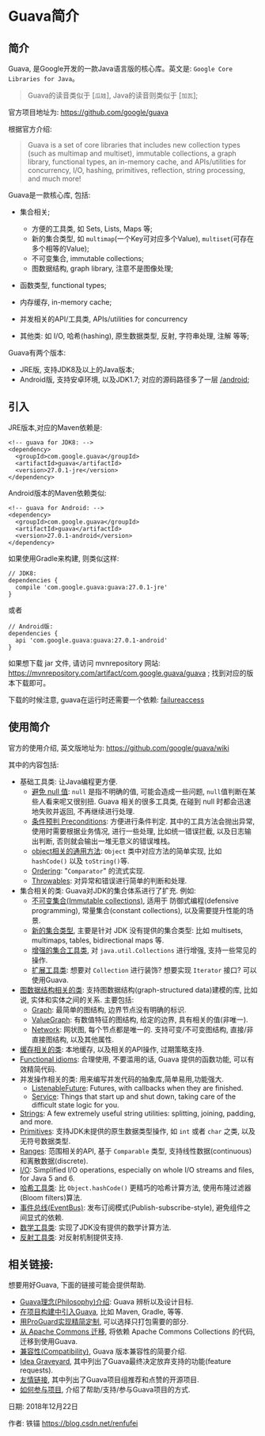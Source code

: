 # Guava简介

## 简介

Guava, 是Google开发的一款Java语言版的核心库。英文是: `Google Core Libraries for Java`。 

> Guava的读音类似于 [`瓜娃`], Java的读音则类似于 [`加瓦`];

官方项目地址为: <https://github.com/google/guava>

根据官方介绍:

> Guava is a set of core libraries that includes new collection types (such as multimap and multiset), immutable collections, a graph library, functional types, an in-memory cache, and APIs/utilities for concurrency, I/O, hashing, primitives, reflection, string processing, and much more!

Guava是一款核心库, 包括: 

- 集合相关;
  * 方便的工具类, 如 Sets, Lists, Maps 等;
  * 新的集合类型, 如 `multimap`(一个Key可对应多个Value), `multiset`(可存在多个相等的Value); 
  * 不可变集合, immutable collections; 
  * 图数据结构, graph library, 注意不是图像处理;

- 函数类型, functional types;
- 内存缓存, in-memory cache;
- 并发相关的API/工具类, APIs/utilities for concurrency
- 其他类: 如 I/O, 哈希(hashing), 原生数据类型, 反射, 字符串处理, 注解 等等;

Guava有两个版本:

- JRE版, 支持JDK8及以上的Java版本;
- Android版, 支持安卓环境, 以及JDK1.7; 对应的源码路径多了一层 [/android](https://github.com/google/guava/tree/master/android);

## 引入

JRE版本,对应的Maven依赖是:

```
<!-- guava for JDK8: -->
<dependency>
  <groupId>com.google.guava</groupId>
  <artifactId>guava</artifactId>
  <version>27.0.1-jre</version>
</dependency>
```

Android版本的Maven依赖类似:

```
<!-- guava for Android: -->
<dependency>
  <groupId>com.google.guava</groupId>
  <artifactId>guava</artifactId>
  <version>27.0.1-android</version>
</dependency>
```

如果使用Gradle来构建, 则类似这样:

```
// JDK8:
dependencies {
  compile 'com.google.guava:guava:27.0.1-jre'
}
```

或者

```
// Android版:
dependencies {
  api 'com.google.guava:guava:27.0.1-android'
}
```

如果想下载 jar 文件, 请访问 mvnrepository 网站: <https://mvnrepository.com/artifact/com.google.guava/guava> ; 找到对应的版本下载即可。

下载的时候注意, guava在运行时还需要一个依赖: [failureaccess](https://mvnrepository.com/artifact/com.google.guava/failureaccess)


## 使用简介

官方的使用介绍, 英文版地址为: <https://github.com/google/guava/wiki>

其中的内容包括:

- 基础工具类: 让Java编程更方便.
  - [避免 null 值](https://github.com/google/guava/wiki/UsingAndAvoidingNullExplained): `null` 是指不明确的值, 可能会造成一些问题, `null`值判断在某些人看来呢又很别扭. Guava 相关的很多工具类, 在碰到 null 时都会迅速地失败并返回, 不再继续进行处理.
  - [条件预判 Preconditions](https://github.com/google/guava/wiki/PreconditionsExplained): 方便进行条件判定. 其中的工具方法会抛出异常, 使用时需要根据业务情况, 进行一些处理, 比如统一错误拦截, 以及日志输出判断, 否则就会输出一堆无意义的错误堆栈。
  - [object相关的通用方法](https://github.com/google/guava/wiki/CommonObjectUtilitiesExplained): `Object` 类中对应方法的简单实现, 比如 `hashCode()` 以及 `toString()`等.
  - [Ordering](https://github.com/google/guava/wiki/OrderingExplained):  "`Comparator`" 的流式实现.
  - [Throwables](https://github.com/google/guava/wiki/ThrowablesExplained): 对异常和错误进行简单的判断和处理.
- 集合相关的类: Guava对JDK的集合体系进行了扩充. 例如:
  - [不可变集合(Immutable collections)](https://github.com/google/guava/wiki/ImmutableCollectionsExplained), 适用于 防御式编程(defensive programming), 常量集合(constant collections), 以及需要提升性能的场景.
  - [新的集合类型](https://github.com/google/guava/wiki/NewCollectionTypesExplained), 主要是针对 JDK 没有提供的集合类型: 比如 multisets, multimaps, tables, bidirectional maps 等.
  - [增强的集合工具类](https://github.com/google/guava/wiki/CollectionUtilitiesExplained), 对 `java.util.Collections` 进行增强, 支持一些常见的操作.
  - [扩展工具类](https://github.com/google/guava/wiki/CollectionHelpersExplained): 想要对 `Collection` 进行装饰? 想要实现 `Iterator` 接口? 可以使用Guava.
- [图数据结构相关的类](https://github.com/google/guava/wiki/GraphsExplained): 支持图数据结构(graph-structured data)建模的库, 比如说, 实体和实体之间的关系. 主要包括: 
  * [Graph](https://github.com/google/guava/wiki/GraphsExplained#graph): 最简单的图结构, 边界节点没有明确的标识. 
  * [ValueGraph](https://github.com/google/guava/wiki/GraphsExplained#valuegraph): 有数值特征的图结构, 给定的边界, 具有相关的值(非唯一).
  * [Network](https://github.com/google/guava/wiki/GraphsExplained#network): 网状图, 每个节点都是唯一的. 支持可变/不可变图结构, 直接/非直接图结构, 以及其他属性.
- [缓存相关的类](https://github.com/google/guava/wiki/CachesExplained): 本地缓存, 以及相关的API操作, 过期策略支持.
- [Functional idioms](https://github.com/google/guava/wiki/FunctionalExplained): 合理使用, 不要滥用的话, Guava 提供的函数功能, 可以有效精简代码.
- 并发操作相关的类: 用来编写并发代码的抽象库,简单易用,功能强大.
  - [ListenableFuture](https://github.com/google/guava/wiki/ListenableFutureExplained): Futures, with callbacks when they are finished.
  - [Service](https://github.com/google/guava/wiki/ServiceExplained): Things that start up and shut down, taking care of the difficult state logic for you.
- [Strings](https://github.com/google/guava/wiki/StringsExplained): A few extremely useful string utilities: splitting, joining, padding, and more.
- [Primitives](https://github.com/google/guava/wiki/PrimitivesExplained): 支持JDK未提供的原生数据类型操作, 如 `int` 或者 `char` 之类, 以及无符号数据类型.
- [Ranges](https://github.com/google/guava/wiki/RangesExplained): 范围相关的API, 基于 `Comparable` 类型, 支持线性数据(continuous)和离散数据(discrete).
- [I/O](https://github.com/google/guava/wiki/IOExplained): Simplified I/O operations, especially on whole I/O streams and files, for Java 5 and 6.
- [哈希工具类](https://github.com/google/guava/wiki/HashingExplained): 比 `Object.hashCode()` 更精巧的哈希计算方法, 使用布隆过滤器(Bloom filters)算法.
- [事件总线(EventBus)](https://github.com/google/guava/wiki/EventBusExplained): 发布订阅模式(Publish-subscribe-style), 避免组件之间显式的依赖.
- [数学工具类](https://github.com/google/guava/wiki/MathExplained): 实现了JDK没有提供的数学计算方法.
- [反射工具类](https://github.com/google/guava/wiki/ReflectionExplained): 对反射机制提供支持.



## 相关链接: 

想要用好Guava, 下面的链接可能会提供帮助.

  - [Guava理念(Philosophy)介绍](https://github.com/google/guava/wiki/PhilosophyExplained): Guava 辨析以及设计目标.
  - [在项目构建中引入Guava](https://github.com/google/guava/wiki/UseGuavaInYourBuild), 比如 Maven, Gradle, 等等.
  - [用ProGuard实现精简定制](https://github.com/google/guava/wiki/UsingProGuardWithGuava), 可以选择只打包需要的部分.
  - [从 Apache Commons 迁移](https://github.com/google/guava/wiki/ApacheCommonCollectionsEquivalents), 将依赖 Apache Commons Collections 的代码, 迁移到使用Guava.
  - [兼容性(Compatibility)](https://github.com/google/guava/wiki/Compatibility), Guava 版本兼容性的简要介绍.
  - [Idea Graveyard](https://github.com/google/guava/wiki/IdeaGraveyard), 其中列出了Guava最终决定放弃支持的功能(feature requests).
  - [友情链接](https://github.com/google/guava/wiki/FriendsOfGuava), 其中列出了Guava项目组推荐和点赞的开源项目.
  - [如何参与项目](https://github.com/google/guava/wiki/HowToContribute), 介绍了帮助/支持/参与Guava项目的方式.

















日期: 2018年12月22日

作者: 铁锚 <https://blog.csdn.net/renfufei>



